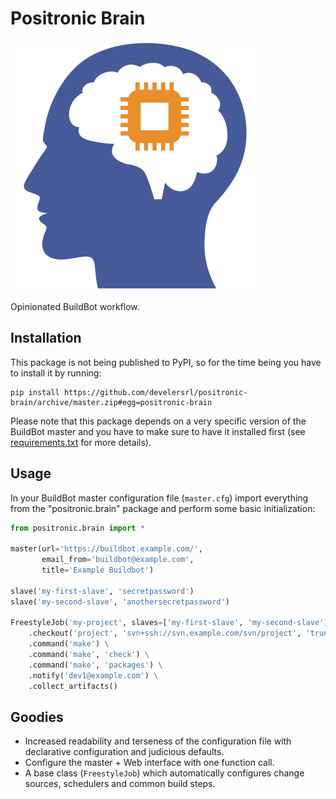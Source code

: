 Positronic Brain
================

![Logo](logo.svg)

Opinionated BuildBot workflow.


Installation
------------

This package is not being published to PyPI, so for the time being you have to install it by
running:

    pip install https://github.com/develersrl/positronic-brain/archive/master.zip#egg=positronic-brain

Please note that this package depends on a very specific version of the BuildBot master and you
have to make sure to have it installed first (see [requirements.txt](requirements.txt) for more
details).


Usage
-----

In your BuildBot master configuration file (`master.cfg`) import everything from the
"positronic.brain" package and perform some basic initialization:

```python
from positronic.brain import *

master(url='https://buildbot.example.com/',
       email_from='buildbot@example.com',
       title='Example Buildbot')

slave('my-first-slave', 'secretpassword')
slave('my-second-slave', 'anothersecretpassword')

FreestyleJob('my-project', slaves=['my-first-slave', 'my-second-slave']) \
    .checkout('project', 'svn+ssh://svn.example.com/svn/project', 'trunk') \
    .command('make') \
    .command('make', 'check') \
    .command('make', 'packages') \
    .notify('dev1@example.com') \
    .collect_artifacts()
```


Goodies
-------

* Increased readability and terseness of the configuration file with declarative configuration and
  judicious defaults.
* Configure the master + Web interface with one function call.
* A base class (`FreestyleJob`) which automatically configures change sources, schedulers and
  common build steps.
